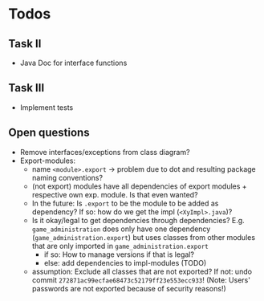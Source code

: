# Todos

## Task II

- Java Doc for interface functions

## Task III

- Implement tests

## Open questions

- Remove interfaces/exceptions from class diagram?
- Export-modules:
    - name `<module>.export` &rarr; problem due to dot and resulting package naming conventions?
    - (not export) modules have all dependencies of export modules + respective own exp. module. Is that even wanted?
    - In the future: Is `.export` to be the module to be added as dependency? If so: how do we get the impl (`<XyImpl>.java`)?
    - Is it okay/legal to get dependencies through dependencies? E.g. `game_administration` does only have one dependency (`game_administration.export`) but uses classes from other modules that are only imported in  `game_administration.export`
        - if so: How to manage versions if that is legal?
        - else: add dependencies to impl-modules (TODO)
    - assumption: Exclude all classes that are not exported? If not: undo commit `272871ac99ecfae68473c52179ff23e553ecc933`! (Note: Users' passwords are not exported because of security reasons!)
